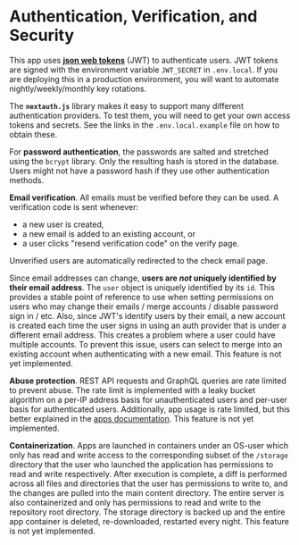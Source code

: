 # Authentication, Verification, and Security

This app uses **[json web tokens](https://jwt.io/)** (JWT) to authenticate users. JWT tokens are signed with the environment variable `JWT_SECRET` in `.env.local`. If you are deploying this in a production environment, you will want to automate nightly/weekly/monthly key rotations.

The **`nextauth.js`** library makes it easy to support many different authentication providers. To test them, you will need to get your own access tokens and secrets. See the links in the `.env.local.example` file on how to obtain these.

For **password authentication**, the passwords are salted and stretched using the `bcrypt` library. Only the resulting hash is stored in the database. Users might not have a password hash if they use other authentication methods.

**Email verification**. All emails must be verified before they can be used. A verification code is sent whenever:

- a new user is created,
- a new email is added to an existing account, or
- a user clicks "resend verification code" on the verify page.

Unverified users are automatically redirected to the check email page.

Since email addresses can change, **users are _not_ uniquely identified by their email address**. The `user` object is uniquely identified by its `id`. This provides a stable point of reference to use when setting permissions on users who may change their emails / merge accounts / disable password sign in / etc. Also, since JWT's identify users by their email, a new account is created each time the user signs in using an auth provider that is under a different email address. This creates a problem where a user could have multiple accounts. To prevent this issue, users can select to merge into an existing account when authenticating with a new email. This feature is not yet implemented.

**Abuse protection**. REST API requests and GraphQL queries are rate limited to prevent abuse. The rate limit is implemented with a leaky bucket algorithm on a per-IP address basis for unauthenticated users and per-user basis for authenticated users. Additionally, app usage is rate limited, but this better explained in the [apps documentation](/docs/apps.md). This feature is not yet implemented.

**Containerization**. Apps are launched in containers under an OS-user which only has read and write access to the corresponding subset of the `/storage` directory that the user who launched the application has permissions to read and write respectively. After execution is complete, a diff is performed across all files and directories that the user has permissions to write to, and the changes are pulled into the main content directory. The entire server is also containerized and only has permissions to read and write to the repository root directory. The storage directory is backed up and the entire app container is deleted, re-downloaded, restarted every night. This feature is not yet implemented.
